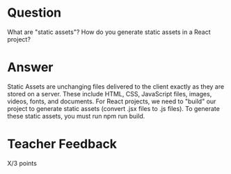 # Question

What are "static assets"? How do you generate static assets in a React project?

# Answer
Static Assets are unchanging files delivered to the client exactly as they are stored on a server. These include HTML, CSS, JavaScript files, images, videos, fonts, and documents. For React projects, we need to "build" our project to generate static assets (convert .jsx files to .js files). To generate these static assets, you must run npm run build.

# Teacher Feedback

X/3 points
